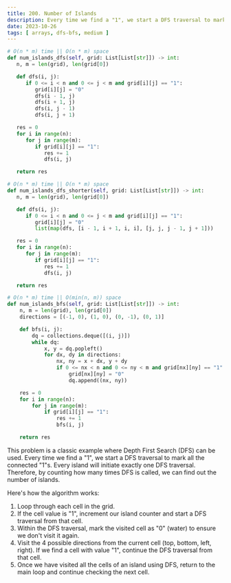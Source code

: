 ```yaml
---
title: 200. Number of Islands
description: Every time we find a "1", we start a DFS traversal to mark all the connected "1"s.
date: 2023-10-26
tags: [ arrays, dfs-bfs, medium ]
---
```


```python
# O(n * m) time || O(n * m) space
def num_islands_dfs(self, grid: List[List[str]]) -> int:
   n, m = len(grid), len(grid[0])

   def dfs(i, j):
      if 0 <= i < n and 0 <= j < m and grid[i][j] == "1":
         grid[i][j] = "0"
         dfs(i - 1, j)
         dfs(i + 1, j)
         dfs(i, j - 1)
         dfs(i, j + 1)

   res = 0
   for i in range(n):
      for j in range(m):
         if grid[i][j] == "1":
            res += 1
            dfs(i, j)

   return res
```

```python
# O(n * m) time || O(n * m) space
def num_islands_dfs_shorter(self, grid: List[List[str]]) -> int:
   n, m = len(grid), len(grid[0])

   def dfs(i, j):
      if 0 <= i < n and 0 <= j < m and grid[i][j] == "1":
         grid[i][j] = "0"
         list(map(dfs, [i - 1, i + 1, i, i], [j, j, j - 1, j + 1]))

   res = 0
   for i in range(n):
      for j in range(m):
         if grid[i][j] == "1":
            res += 1
            dfs(i, j)

   return res
```

```python
# O(n * m) time || O(min(n, m)) space
def num_islands_bfs(self, grid: List[List[str]]) -> int:
    n, m = len(grid), len(grid[0])
    directions = [(-1, 0), (1, 0), (0, -1), (0, 1)]

    def bfs(i, j):
        dq = collections.deque([(i, j)])
        while dq:
            x, y = dq.popleft()
            for dx, dy in directions:
                nx, ny = x + dx, y + dy
                if 0 <= nx < n and 0 <= ny < m and grid[nx][ny] == "1":
                    grid[nx][ny] = "0"
                    dq.append((nx, ny))

    res = 0
    for i in range(n):
        for j in range(m):
            if grid[i][j] == "1":
                res += 1
                bfs(i, j)

    return res
```

This problem is a classic example where Depth First Search (DFS) can be used. Every time we find a "1", we start a DFS
traversal to mark all the connected "1"s. Every island will initiate exactly one DFS traversal. Therefore, by counting
how many times DFS is called, we can find out the number of islands.

Here's how the algorithm works:

1) Loop through each cell in the grid.
2) If the cell value is "1", increment our island counter and start a DFS traversal from that cell.
3) Within the DFS traversal, mark the visited cell as "0" (water) to ensure we don't visit it again.
4) Visit the 4 possible directions from the current cell (top, bottom, left, right). If we find a cell with value "1",
   continue the DFS traversal from that cell.
5) Once we have visited all the cells of an island using DFS, return to the main loop and continue checking the next
   cell.
